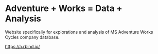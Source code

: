 # Adventure + Works = Data + Analysis

Website specifically for explorations and analysis of MS Adventure Works Cycles company database.

https://a.rbind.io/

